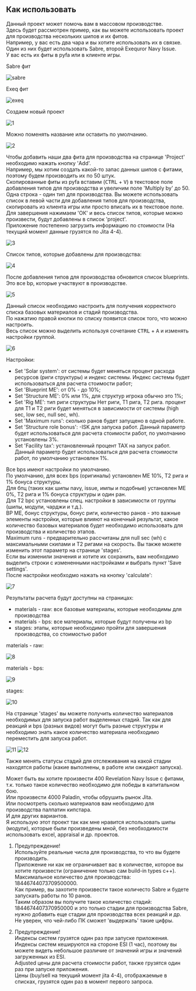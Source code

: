 ## Как использовать

Данный проект может помочь вам в массовом производстве.\
Здесь будет рассмотрен пример, как вы можете использовать проект для производства нескольких шипов и их фитов.\
Например, у вас есть два чара и вы хотите использовать их в связке.\
Один из них будет использовать Sabre, второй Exequror Navy Issue.\
У вас есть их фиты в pyfa или в клиенте игры.

Sabre фит

![sabre](../examples/example_sabre_pyfa.png)

Exeq фит

![exeq](../examples/example_exeq_pyfa.png)

Создаем новый проект

![1](../examples/example_01.png)

Можно поменять название или оставить по умолчанию.

![2](../examples/example_02.png)

Чтобы добавить наши два фита для производства на странице 'Project' необходимо нажать кнопку 'Add'.\
Например, мы хотим создать какой-то запас данных шипов с фитами, поэтому будем производить их по 50 штук.\
Скопированные фиты из pyfa вставим (<kbd>CTRL</kbd> + <kbd>V</kbd>) в текстовое поле добавления типов для производства и увеличим поле 'Multiply by' до 50.\
Одна строка - один тип для производства. Вы можете использовать список в левой части для добавления типов для производства, скопировать из клиента игры или просто вписать их в текстовое поле.\
Для завершения нажимаем 'OК' и весь список типов, которые можно произвести, будут добавлены в список 'project'.\
Приложение постепенно загрузить информацию по стоимости (На текущий момент данные грузятся по Jita 4-4).

![3](../examples/example_03.png)

Список типов, которые добавлены для производства:

![4](../examples/example_04.png)

После добавления типов для производства обновится список blueprints. Это все bp, которые участвуют в производстве.

![5](../examples/example_05.png)

Данный список необходимо настроить для получения корректного списка базовых материалов и стадий производства.\
По нажатию правой кнопки по списку появится список того, что можно настроить.\
Весь список можно выделить используя сочетание <kbd>CTRL</kbd> + <kbd>A</kbd> и изменять настройки группой.

![6](../examples/example_06.png)

Настройки:
- Set 'Solar system': от системы будет меняться процент расхода ресурсов (риги структуры) и индекс системы. Индекс системы будет использоваться для расчета стоимости работ;
- Set 'Blueprint ME': от 0% - до 10%;
- Set 'Structure ME': 0% или 1%, для структур игрока обычно это 1%;
- Set 'Rig ME': тип риги структуры Нет риги, T1 рига, Т2 рига. процент для Т1 и Т2 риги будет меняться в зависимости от системы (high sec, low sec, null sec, wh).
- Set 'Maximum runs': сколько ранов будет запущено в одной работе.
- Set 'Structure role bonus': -ISK для запуска работ. Данный параметр будет использоваться для расчета стоимости работ, по умолчанию установлены 3%.
- Set 'Facility tax': установленный процент TAX на запуск работ. Данный параметр будет использоваться для расчета стоимости работ, по умолчанию установлен 1%.

Все bps имеют настройки по умолчанию.\
По умолчанию, для всех bps (оригиналы) установлен ME 10%, T2 рига и 1% бонуса структуры.\
Для бпц (таких как шипы navy, issue, импы и подобные) установлен ME 0%, T2 рига и 1% бонуса структуры и один ран.\
Для T2 bpc установлены спец. настройки в зависимости от группы (шипы, модули, чарджи и т.д.).\
BP МЕ, бонус структуры, бонус риги, количество ранов - это важные элементы настройки, которые влияют на конечный результат, какое количество базовых материалов будет необходимо использовать для производства и количество этапов.\
Maximum runs - предварительно рассчитаны для null sec (wh) с максимальными скилами и Т2 ригами на скорость. Вы также можете изменить этот параметр на странице 'stages'.\
Если вы изменили значения и хотите их сохранить, вам необходимо выделить строки с измененными настройками и выбрать пункт 'Save settings'.\
После настройки необходмо нажать на кнопку 'calculate':

![7](../examples/example_07.png)

Результаты расчета будут доступны на страницах:
- materials - raw: все базовые материалы, которые необходимы для производства
- materials - bps: все материалы, которые будут получены из bp
- stages: этапы, которые необходимо пройти для завершения производства, со стоимостью работ

materials - raw:

![8](../examples/example_08.png)

materials - bps:

![9](../examples/example_09.png)

stages:

![10](../examples/example_10.png)

На странице 'stages' вы можете получить количество материалов необходимых для запуска работ выделенных стадий. Так как для реакций и bps (разных видов) могут быть разные структуры и необходимо знать какое количество материала необходимо переместить для запуска работ.

![11](../examples/example_11.png)
![12](../examples/example_12.png)

Также менять статусы стадий для отслеживания на какой стадии находятся работы (какие выполнены, в работе или ожидают запуска).


Может быть вы хотите произвести 400 Revelation Navy Issue с фитами, т.к. только такое количество необходимо для победы в капитальном бою.\
Или произвести 4000 Paladin, чтобы обрушить рынок Jita.\
Или посмотреть сколько материалов вам необходимо для производства палпатин кипстара.\
И для других вариантов.\
Я использую этот проект так как мне нравится использовать шипы (модули), которые были произведены мной, без необходимости использовать excel, appraisal и др. проектов.


1. Предупреждение!\
Используйте реальные числа для производства, то что вы будете производить.\
Приложение ни как не ограничивает вас в количестве, которое вы хотите произвести (ограничение только сам build-in types c++).\
Максимальное количество для производства: 18446744073709500000.\
Как пример, вы захотите произвести такое количесто Sabre и будете запускать работы по 10 ранов.\
Таким образом вы получите такое количество стадий: 1844674407370950000 и это только стадии для производства Sabre, нужно добавить еще стадии для производства всех реакций и др.\
Не уверен, что чей-либо ПК сможет 'выдержать' такие цифры.

2. Предупреждение!\
Индексы систем грузятся один раз при запуске приложения.\
Индексы систем кешируются на стороне ESI (1 час), поэтому вы можете видеть небольшое различие от значений игры и значений загруженных из ESI.\
Adjusted цены для расчета стоимости работ, также грузятся один раз при запуске приложения.\
Цены (buy/sell на текущий момент jita 4-4), отображаемые в списках, грузятся один раз в момент первого запроса.
